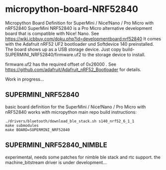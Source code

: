 # micropython-board-NRF52840
Micropython Board Definition for SuperMini / Nice!Nano / Pro Micro with nRF52840
SuperMini NRF52840 is a Pro Micro alternative development board that is compatible with Nice! Nano. See https://wiki.icbbuy.com/doku.php?id=developmentboard:nrf52840
It comes with the Adafruit nRF52 UF2 bootloader und Softdevice 140 preinstalled. 
The board shows up as a USB storage device. Just copy build-SUPERMINI_NRF52840/firmware.uf2 to the storage device to install.

firmware.uf2 has the required offset of 0x26000 . See https://github.com/adafruit/Adafruit_nRF52_Bootloader for details.

Work in progress...

## SUPERMINI_NRF52840 
basic board definition for the SuperMini / Nice!Nano / Pro Micro with nRF52840 works with micropython main repo
build instructions:
```
./drivers/bluetooth/download_ble_stack.sh s140_nrf52_6_1_1
make submodules
make BOARD=SUPERMINI_NRF52840
```

## SUPERMINI_NRF52840_NIMBLE
experimental, needs some patches for nimble ble stack and rtc support. the machine_bitstream driver is under development...

